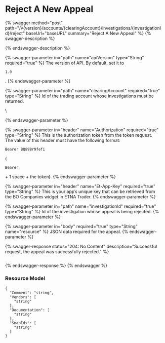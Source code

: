 # Reject A New Appeal

{% swagger method="post" path="/v{version}/accounts/{clearingAccount}/investigations/{investigationId}/reject" baseUrl="baseURL" summary="Reject A New Appeal" %}
{% swagger-description %}

{% endswagger-description %}

{% swagger-parameter in="path" name="apiVersion" type="String" required="true" %}
The version of API. By default, set it to 

`1.0`

.
{% endswagger-parameter %}

{% swagger-parameter in="path" name="clearingAccount" required="true" type="String" %}
Id of the trading account whose investigations must be returned.

\



{% endswagger-parameter %}

{% swagger-parameter in="header" name="Authorization" required="true" type="String" %}
This is the authorization token from the token request. The value of this header must have the following format: 

`Bearer BQ898r9fefi`

 (

`Bearer`

 \+ 1 space + the token).
{% endswagger-parameter %}

{% swagger-parameter in="header" name="Et-App-Key" required="true" type="String" %}
This is your app’s unique key that can be retrieved from the BO Companies widget in ETNA Trader.
{% endswagger-parameter %}

{% swagger-parameter in="path" name="investigationId" required="true" type="String" %}
Id of the investigation whose appeal is being rejected.
{% endswagger-parameter %}

{% swagger-parameter in="body" required="true" type="String" name="resource" %}
JSON data required for the appeal.
{% endswagger-parameter %}

{% swagger-response status="204: No Content" description="Successful request, the appeal was successfully rejected." %}
```javascript
```
{% endswagger-response %}
{% endswagger %}

### Resource Model

```
{
  "Comment": "string",
  "Vendors": [
    "string"
  ],
  "Documentation": [
    "string"
  ],
  "SnapIds": [
    "string"
  ]
}
```
